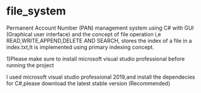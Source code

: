 # file_system
Permanent Account Number (PAN) management system using C# with GUI (Graphical user interface) and the concept of file operation i,e READ,WRITE,APPEND,DELETE AND SEARCH, stores the index of a file in a index.txt,It is implemented using primary indexing concept.

1)Please make sure to install microsoft visual studio professional before running the project

I used microsoft visual studio professional 2019,and install the dependecies for C#,please download the latest stable version (Recommended)
